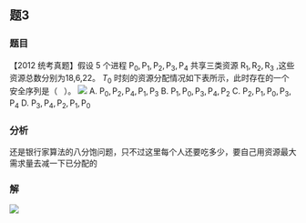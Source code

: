 ## 题3
### 题目
【2012 统考真题】假设 5 个进程 ${\mathrm{P}}_{0},{\mathrm{P}}_{1},{\mathrm{P}}_{2},{\mathrm{P}}_{3},{\mathrm{P}}_{4}$ 共享三类资源 ${\mathrm{R}}_{1},{\mathrm{R}}_{2},{\mathrm{R}}_{3}$ ,这些资源总数分别为18,6,22。 ${T}_{0}$ 时刻的资源分配情况如下表所示，此时存在的一个安全序列是（ $\;$ ）。
![](https://img.hwenyi.tech/202409192221800.webp)
A. ${\mathrm{P}}_{0},{\mathrm{P}}_{2},{\mathrm{P}}_{4},{\mathrm{P}}_{1},{\mathrm{P}}_{3}$ 
B. ${\mathrm{P}}_{1},{\mathrm{P}}_{0},{\mathrm{P}}_{3},{\mathrm{P}}_{4},{\mathrm{P}}_{2}$ 
C. ${\mathrm{P}}_{2},{\mathrm{P}}_{1},{\mathrm{P}}_{0},{\mathrm{P}}_{3},{\mathrm{P}}_{4}$ 
D. ${\mathrm{P}}_{3},{\mathrm{P}}_{4},{\mathrm{P}}_{2},{\mathrm{P}}_{1},{\mathrm{P}}_{0}$
### 分析
还是银行家算法的八分饱问题，只不过这里每个人还要吃多少，要自己用资源最大需求量去减一下已分配的
### 解
![](https://img.hwenyi.tech/202411061341976.webp)


